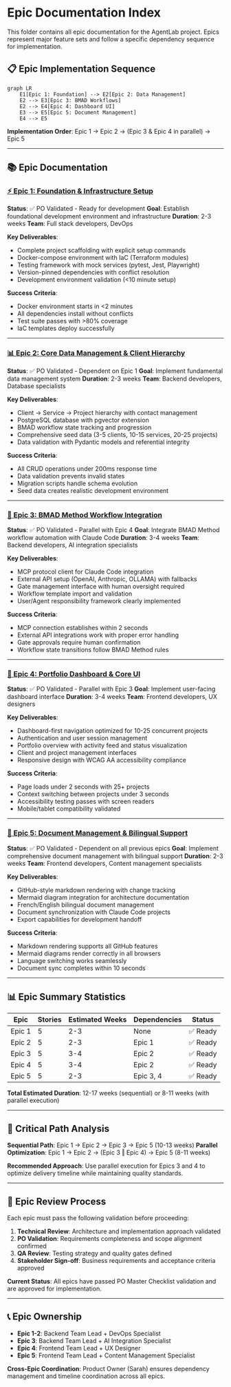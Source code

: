# Epic Documentation Index

This folder contains all epic documentation for the AgentLab project. Epics represent major feature sets and follow a specific dependency sequence for implementation.

## 📋 Epic Implementation Sequence

```mermaid
graph LR
    E1[Epic 1: Foundation] --> E2[Epic 2: Data Management]
    E2 --> E3[Epic 3: BMAD Workflows]
    E2 --> E4[Epic 4: Dashboard UI]
    E3 --> E5[Epic 5: Document Management]
    E4 --> E5
```

**Implementation Order**: Epic 1 → Epic 2 → (Epic 3 & Epic 4 in parallel) → Epic 5

---

## 📚 Epic Documentation

### [⚡ Epic 1: Foundation & Infrastructure Setup](./epic-1-foundation-infrastructure.md)
**Status**: ✅ PO Validated - Ready for development
**Goal**: Establish foundational development environment and infrastructure
**Duration**: 2-3 weeks
**Team**: Full stack developers, DevOps

**Key Deliverables**:
- Complete project scaffolding with explicit setup commands
- Docker-compose environment with IaC (Terraform modules)
- Testing framework with mock services (pytest, Jest, Playwright)
- Version-pinned dependencies with conflict resolution
- Development environment validation (<10 minute setup)

**Success Criteria**:
- Docker environment starts in <2 minutes
- All dependencies install without conflicts
- Test suite passes with >80% coverage
- IaC templates deploy successfully

---

### [📊 Epic 2: Core Data Management & Client Hierarchy](./epic-2-core-data-management.md)
**Status**: ✅ PO Validated - Dependent on Epic 1
**Goal**: Implement fundamental data management system
**Duration**: 2-3 weeks
**Team**: Backend developers, Database specialists

**Key Deliverables**:
- Client → Service → Project hierarchy with contact management
- PostgreSQL database with pgvector extension
- BMAD workflow state tracking and progression
- Comprehensive seed data (3-5 clients, 10-15 services, 20-25 projects)
- Data validation with Pydantic models and referential integrity

**Success Criteria**:
- All CRUD operations under 200ms response time
- Data validation prevents invalid states
- Migration scripts handle schema evolution
- Seed data creates realistic development environment

---

### [🔄 Epic 3: BMAD Method Workflow Integration](./epic-3-bmad-workflow-integration.md)
**Status**: ✅ PO Validated - Parallel with Epic 4
**Goal**: Integrate BMAD Method workflow automation with Claude Code
**Duration**: 3-4 weeks
**Team**: Backend developers, AI integration specialists

**Key Deliverables**:
- MCP protocol client for Claude Code integration
- External API setup (OpenAI, Anthropic, OLLAMA) with fallbacks
- Gate management interface with human oversight required
- Workflow template import and validation
- User/Agent responsibility framework clearly implemented

**Success Criteria**:
- MCP connection establishes within 2 seconds
- External API integrations work with proper error handling
- Gate approvals require human confirmation
- Workflow state transitions follow BMAD Method rules

---

### [📱 Epic 4: Portfolio Dashboard & Core UI](./epic-4-portfolio-dashboard-ui.md)
**Status**: ✅ PO Validated - Parallel with Epic 3
**Goal**: Implement user-facing dashboard interface
**Duration**: 3-4 weeks
**Team**: Frontend developers, UX designers

**Key Deliverables**:
- Dashboard-first navigation optimized for 10-25 concurrent projects
- Authentication and user session management
- Portfolio overview with activity feed and status visualization
- Client and project management interfaces
- Responsive design with WCAG AA accessibility compliance

**Success Criteria**:
- Page loads under 2 seconds with 25+ projects
- Context switching between projects under 3 seconds
- Accessibility testing passes with screen readers
- Mobile/tablet compatibility validated

---

### [📝 Epic 5: Document Management & Bilingual Support](./epic-5-document-management-bilingual.md)
**Status**: ✅ PO Validated - Dependent on all previous epics
**Goal**: Implement comprehensive document management with bilingual support
**Duration**: 2-3 weeks
**Team**: Frontend developers, Content management specialists

**Key Deliverables**:
- GitHub-style markdown rendering with change tracking
- Mermaid diagram integration for architecture documentation
- French/English bilingual document management
- Document synchronization with Claude Code projects
- Export capabilities for development handoff

**Success Criteria**:
- Markdown rendering supports all GitHub features
- Mermaid diagrams render correctly in all browsers
- Language switching works seamlessly
- Document sync completes within 10 seconds

---

## 📊 Epic Summary Statistics

| Epic | Stories | Estimated Weeks | Dependencies | Status |
|------|---------|----------------|--------------|--------|
| Epic 1 | 5 | 2-3 | None | ✅ Ready |
| Epic 2 | 5 | 2-3 | Epic 1 | ✅ Ready |
| Epic 3 | 5 | 3-4 | Epic 2 | ✅ Ready |
| Epic 4 | 5 | 3-4 | Epic 2 | ✅ Ready |
| Epic 5 | 5 | 2-3 | Epic 3, 4 | ✅ Ready |

**Total Estimated Duration**: 12-17 weeks (sequential) or 8-11 weeks (with parallel execution)

---

## 🎯 Critical Path Analysis

**Sequential Path**: Epic 1 → Epic 2 → Epic 3 → Epic 5 (10-13 weeks)
**Parallel Optimization**: Epic 1 → Epic 2 → (Epic 3 ‖ Epic 4) → Epic 5 (8-11 weeks)

**Recommended Approach**: Use parallel execution for Epics 3 and 4 to optimize delivery timeline while maintaining quality standards.

---

## 🔄 Epic Review Process

Each epic must pass the following validation before proceeding:

1. **Technical Review**: Architecture and implementation approach validated
2. **PO Validation**: Requirements completeness and scope alignment confirmed
3. **QA Review**: Testing strategy and quality gates defined
4. **Stakeholder Sign-off**: Business requirements and acceptance criteria approved

**Current Status**: All epics have passed PO Master Checklist validation and are approved for implementation.

---

## 📞 Epic Ownership

- **Epic 1-2**: Backend Team Lead + DevOps Specialist
- **Epic 3**: Backend Team Lead + AI Integration Specialist
- **Epic 4**: Frontend Team Lead + UX Designer
- **Epic 5**: Frontend Team Lead + Content Management Specialist

**Cross-Epic Coordination**: Product Owner (Sarah) ensures dependency management and timeline coordination across all epics.